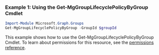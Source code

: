 ### Example 1: Using the Get-MgGroupLifecyclePolicyByGroup Cmdlet
```powershell
Import-Module Microsoft.Graph.Groups
Get-MgGroupLifecyclePolicyByGroup -GroupId $groupId
```
This example shows how to use the Get-MgGroupLifecyclePolicyByGroup Cmdlet.
To learn about permissions for this resource, see the [permissions reference](/graph/permissions-reference).
